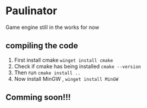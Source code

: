 # Paulinator
 Game engine still in the works for now

## compiling the code
 1. First install cmake
  ``winget install cmake``
 2. Check if cmake has being installed 
  ``cmake --version``
 3. Then run ``cmake install ..``
 4. Now install MinGW , ``winget install MinGW``
 



 ## Comming soon!!!